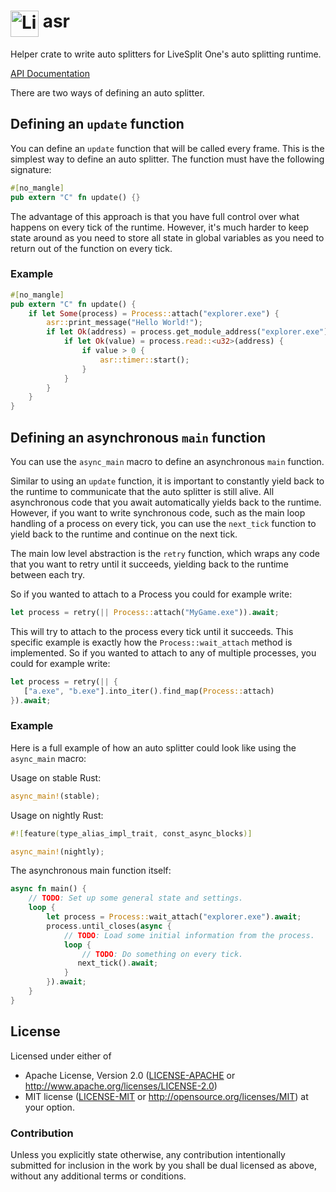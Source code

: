 # <img src="https://raw.githubusercontent.com/LiveSplit/LiveSplit/master/res/Icon.svg" alt="LiveSplit" height="42" width="45" align="top"/> asr


Helper crate to write auto splitters for LiveSplit One's auto splitting
runtime.

[API Documentation](https://livesplit.org/asr/asr/)

There are two ways of defining an auto splitter.

## Defining an `update` function

You can define an `update` function that will be called every frame. This is
the simplest way to define an auto splitter. The function must have the
following signature:
```rust
#[no_mangle]
pub extern "C" fn update() {}
```

The advantage of this approach is that you have full control over what
happens on every tick of the runtime. However, it's much harder to keep
state around as you need to store all state in global variables as you need
to return out of the function on every tick.

### Example

```rust
#[no_mangle]
pub extern "C" fn update() {
    if let Some(process) = Process::attach("explorer.exe") {
        asr::print_message("Hello World!");
        if let Ok(address) = process.get_module_address("explorer.exe") {
            if let Ok(value) = process.read::<u32>(address) {
                if value > 0 {
                    asr::timer::start();
                }
            }
        }
    }
}
```

## Defining an asynchronous `main` function

You can use the `async_main` macro to define an asynchronous `main`
function.

Similar to using an `update` function, it is important to constantly yield
back to the runtime to communicate that the auto splitter is still alive.
All asynchronous code that you await automatically yields back to the
runtime. However, if you want to write synchronous code, such as the main
loop handling of a process on every tick, you can use the
`next_tick` function to yield back to the runtime and
continue on the next tick.

The main low level abstraction is the `retry` function, which wraps any code
that you want to retry until it succeeds, yielding back to the runtime between
each try.

So if you wanted to attach to a Process you could for example write:

```rust
let process = retry(|| Process::attach("MyGame.exe")).await;
```

This will try to attach to the process every tick until it succeeds. This
specific example is exactly how the `Process::wait_attach` method is
implemented. So if you wanted to attach to any of multiple processes, you could
for example write:

```rust
let process = retry(|| {
   ["a.exe", "b.exe"].into_iter().find_map(Process::attach)
}).await;
```

### Example

Here is a full example of how an auto splitter could look like using the
`async_main` macro:

Usage on stable Rust:
```rust
async_main!(stable);
```

Usage on nightly Rust:
```rust
#![feature(type_alias_impl_trait, const_async_blocks)]

async_main!(nightly);
```

The asynchronous main function itself:
```rust
async fn main() {
    // TODO: Set up some general state and settings.
    loop {
        let process = Process::wait_attach("explorer.exe").await;
        process.until_closes(async {
            // TODO: Load some initial information from the process.
            loop {
                // TODO: Do something on every tick.
               next_tick().await;
            }
        }).await;
    }
}
```

## License

Licensed under either of
  * Apache License, Version 2.0 ([LICENSE-APACHE](LICENSE-APACHE) or
    http://www.apache.org/licenses/LICENSE-2.0)
  * MIT license ([LICENSE-MIT](LICENSE-MIT) or
    http://opensource.org/licenses/MIT) at your option.

### Contribution

Unless you explicitly state otherwise, any contribution intentionally submitted
for inclusion in the work by you shall be dual licensed as above, without any
additional terms or conditions.
